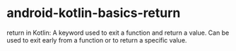 # android-kotlin-basics-return
return in Kotlin: A keyword used to exit a function and return a value. Can be used to exit early from a function or to return a specific value.
